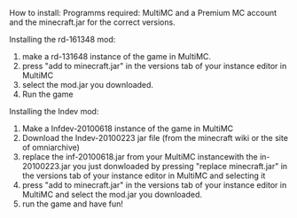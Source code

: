 How to install:
 Programms required: MultiMC and a Premium MC account
 and the minecraft.jar for the correct versions. 

 Installing the rd-161348 mod:
 1. make a rd-131648 instance of the game in MultiMC.
 2. press "add to minecraft.jar" in the versions tab of your instance editor in MultiMC
 3. select the mod.jar you downloaded.
 4. Run the game

Installing the Indev mod:
1. Make a Infdev-20100618 instance of the game in MultiMC
2. Download the Indev-20100223 jar file (from the minecraft wiki or the site of omniarchive)
3. replace the inf-20100618.jar from your MultiMC instancewith the in-20100223.jar you just donwloaded by pressing "replace minecraft.jar" in the versions tab of your instance editor in MultiMC and selecting it
4. press "add to minecraft.jar" in the versions tab of your instance editor in MultiMC and select the mod.jar you downloaded.
5. run the game and have fun!
